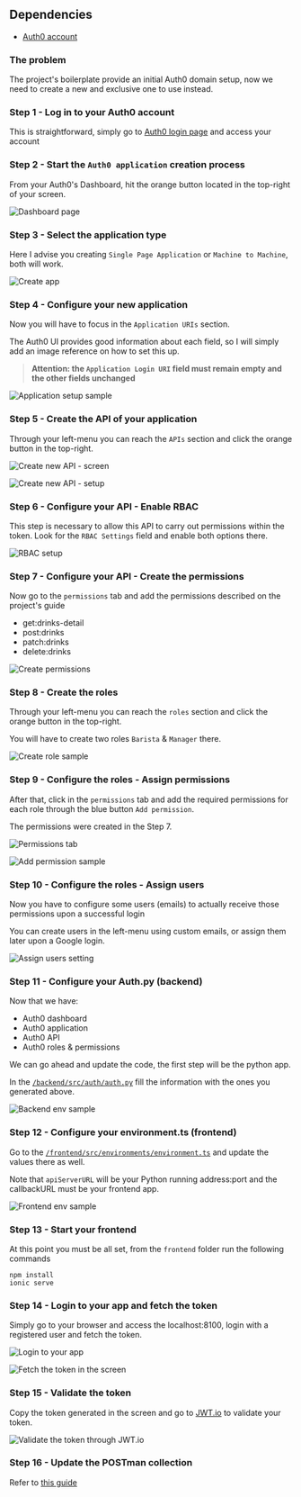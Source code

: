 ## Dependencies

* [Auth0 account](https://www.auth0.com)

### The problem

The project's boilerplate provide an initial Auth0 domain setup, now we need to create a 
new and exclusive one to use instead. 


### Step 1 - Log in to your Auth0 account

This is straightforward, simply go to [Auth0 login page](https://auth0.com/auth/login) and access  your account


### Step 2 - Start the `Auth0 application` creation process

From your Auth0's Dashboard, hit the orange button located in the top-right of your screen.

![Dashboard page](./images/oauth1.jpg)


### Step 3 - Select the application type

Here I advise you creating `Single Page Application` or `Machine to Machine`, both will work.

![Create app](./images/oauth2.jpg)


### Step 4 - Configure your new application

Now you will have to focus in the `Application URIs` section.

The Auth0 UI provides good information about each field, so I will simply add an image reference on how to set this up.

> **Attention: the `Application Login URI` field must remain empty and the other fields unchanged**

![Application setup sample](./images/oauth3.jpg)


### Step 5 - Create the API of your application

Through your left-menu you can reach the `APIs` section and click the orange button in the top-right.

![Create new API - screen](./images/oauth6.jpg)

![Create new API - setup](./images/oauth7.jpg)


### Step 6 - Configure your API - Enable RBAC

This step is necessary to allow this API to carry out permissions within the token. Look for the
 `RBAC Settings` field and enable both options there.
 
 ![RBAC setup](./images/oauth8.jpg)


### Step 7 - Configure your API - Create the permissions

Now go to the `permissions` tab and add the permissions described on the project's guide

* get:drinks-detail	
* post:drinks	
* patch:drinks	
* delete:drinks	

 ![Create permissions](./images/oauth9.jpg)



### Step 8 - Create the roles

Through your left-menu you can reach the `roles` section and click the orange button in the top-right.

You will have to create two roles `Barista` & `Manager` there.

![Create role sample](./images/oauth4.jpg)



### Step 9 - Configure the roles - Assign permissions

After that, click in the `permissions` tab 
and add the required permissions for each role through the blue button `Add permission`. 

The permissions were created in the Step 7. 


![Permissions tab](./images/oauth5.jpg)


![Add permission sample](./images/oauth10.jpg)



### Step 10 - Configure the roles - Assign users

Now you have to configure some users (emails) to actually receive those permissions upon a successful login

You can create users in the left-menu using custom emails, or assign them later upon a Google login.

![Assign users setting](./images/oauth13.jpg)


### Step 11 - Configure your Auth.py (backend)

Now that we have:
* Auth0 dashboard
* Auth0 application
* Auth0 API
* Auth0 roles & permissions

We can go ahead and update the code, the first step will be the python app.

In the [`/backend/src/auth/auth.py`](/backend/src/auth/auth.py) fill the information with the ones you generated above.

![Backend env sample](./images/oauth11.jpg)


### Step 12 - Configure your environment.ts (frontend)

Go to the [`/frontend/src/environments/environment.ts`](/frontend/src/environments/environment.ts)
and update the values there as well.

Note that `apiServerURL` will be your Python running address:port and the callbackURL must be your frontend app.

![Frontend env sample](./images/oauth12.jpg)


### Step 13 - Start your frontend

At this point you must be all set, from the `frontend` folder run the following commands

```shell script
npm install
ionic serve
```


### Step 14 - Login to your app and fetch the token

Simply go to your browser and access the localhost:8100, login with a registered user and fetch the token.

![Login to your app](./images/oauth14.jpg)


![Fetch the token in the screen](./images/oauth15.jpg)



### Step 15 - Validate the token

Copy the token generated in the screen and go to [JWT.io](https://jwt.io) to validate your token.


![Validate the token through JWT.io](./images/oauth16.jpg)



### Step 16 - Update the POSTman collection

Refer to [this guide](update_postman.md)
